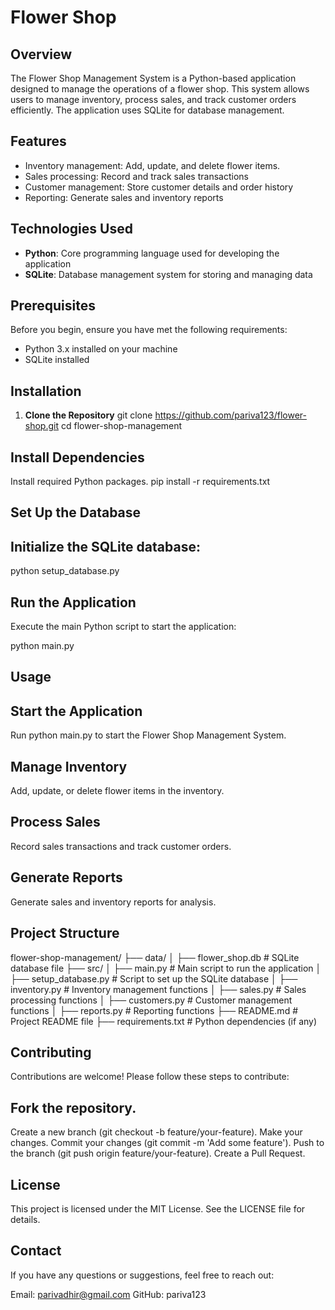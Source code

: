 # Flower Shop 

## Overview
The Flower Shop Management System is a Python-based application designed to manage the operations of a flower shop. This system allows users to manage inventory, process sales, and track customer orders efficiently. The application uses SQLite for database management.

## Features
- Inventory management: Add, update, and delete flower items.
- Sales processing: Record and track sales transactions
- Customer management: Store customer details and order history
- Reporting: Generate sales and inventory reports

## Technologies Used
- **Python**: Core programming language used for developing the application
- **SQLite**: Database management system for storing and managing data

## Prerequisites
Before you begin, ensure you have met the following requirements:
- Python 3.x installed on your machine
- SQLite installed 

## Installation
1. **Clone the Repository**
   git clone https://github.com/pariva123/flower-shop.git
   cd flower-shop-management

## Install Dependencies

Install required Python packages. 
pip install -r requirements.txt

## Set Up the Database

## Initialize the SQLite database:

python setup_database.py

## Run the Application
 Execute the main Python script to start the application:

python main.py

## Usage
## Start the Application
Run python main.py to start the Flower Shop Management System.

## Manage Inventory
Add, update, or delete flower items in the inventory.

## Process Sales
Record sales transactions and track customer orders.

## Generate Reports
Generate sales and inventory reports for analysis.

## Project Structure

flower-shop-management/
├── data/
│   ├── flower_shop.db        # SQLite database file
├── src/
│   ├── main.py               # Main script to run the application
│   ├── setup_database.py     # Script to set up the SQLite database
│   ├── inventory.py          # Inventory management functions
│   ├── sales.py              # Sales processing functions
│   ├── customers.py          # Customer management functions
│   ├── reports.py            # Reporting functions
├── README.md                 # Project README file
├── requirements.txt          # Python dependencies (if any)

## Contributing
Contributions are welcome! Please follow these steps to contribute:

## Fork the repository.
Create a new branch (git checkout -b feature/your-feature).
Make your changes.
Commit your changes (git commit -m 'Add some feature').
Push to the branch (git push origin feature/your-feature).
Create a Pull Request.

## License
This project is licensed under the MIT License. See the LICENSE file for details.

## Contact
If you have any questions or suggestions, feel free to reach out:

Email: parivadhir@gmail.com
GitHub: pariva123
